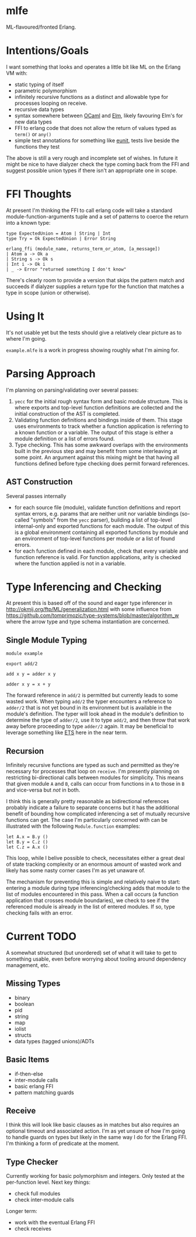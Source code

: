 mlfe
=====

ML-flavoured/fronted Erlang.

# Intentions/Goals
I want something that looks and operates a little bit like ML on the Erlang VM with:

- static typing of itself
- parametric polymorphism
- infinitely recursive functions as a distinct and allowable type for processes
looping on receive.
- recursive data types
- syntax somewhere between [OCaml](https://ocaml.org/) and
[Elm](http://elm-lang.org/), likely favouring Elm's for new data types
- FFI to erlang code that does not allow the return of values typed as `term()` or `any()`
- simple test annotations for something like
  [eunit](http://erlang.org/doc/apps/eunit/chapter.html), tests live beside the
  functions they test

The above is still a very rough and incomplete set of wishes.  In future it
might be nice to have dialyzer check the type coming back from the FFI and
suggest possible union types if there isn't an appropriate one in scope.

# FFI Thoughts
At present I'm thinking the FFI to call erlang code will take a standard
module-function-arguments tuple and a set of patterns to coerce the return into
a known type:

    type ExpectedUnion = Atom | String | Int
    type Try = Ok ExpectedUnion | Error String

    erlang_ffi (module_name, returns_term_or_atom, [a_message])
    | Atom a -> Ok a
    | String s -> Ok s
    | Int i -> Ok i
    | _ -> Error "returned something I don't know"

There's clearly room to provide a version that skips the pattern match and
succeeds if dialyzer supplies a return type for the function that matches a type
in scope (union or otherwise).

# Using It
It's not usable yet but the tests should give a relatively clear picture as to
where I'm going.

`example.mlfe` is a work in progress showing roughly what I'm aiming for.

# Parsing Approach
I'm planning on parsing/validating over several passes:

1. `yecc` for the initial rough syntax form and basic module structure.  This is
   where exports and top-level function definitions are collected and the
   initial construction of the AST is completed.
2. Validating function definitions and bindings inside of them.  This stage uses
   environments to track whether a function application is referring to a known
   function or a variable.  The output of this stage is either a module
   definition or a list of errors found.
3. Type checking.  This has some awkward overlaps with the environments built in
   the previous step and may benefit from some interleaving at some point.  An
   argument against this mixing might be that having all functions defined
   before type checking does permit forward references.

## AST Construction
Several passes internally

- for each source file (module), validate function definitions and report syntax
  errors, e.g. params that are neither unit nor variable bindings (so-called
  "symbols" from the `yecc` parser), building a list of top-level internal-only
  and exported functions for each module.  The output of this is a global
  environment containing all exported functions by module and an environment of
  top-level functions per module _or_ a list of found errors.
- for each function defined in each module, check that every variable and
  function reference is valid.  For function applications, arity is checked
  where the function applied is not in a variable.

# Type Inferencing and Checking
At present this is based off of the sound and eager type inferencer in
http://okmij.org/ftp/ML/generalization.html with some influence from
https://github.com/tomprimozic/type-systems/blob/master/algorithm_w where the
arrow type and type schema instantiation are concerned.

## Single Module Typing

    module example

    export add/2

    add x y = adder x y

    adder x y = x + y

The forward reference in `add/2` is permitted but currently leads to some wasted
work.  When typing `add/2` the typer encounters a reference to `adder/2` that is
not yet bound in its environment but is available in the module's definition.
The typer will look ahead in the module's definition to determine the type of
`adder/2`, use it to type `add/2`, and then throw that work away before
proceeding to type `adder/2` again.  It may be beneficial to leverage something
like [ETS](http://erlang.org/doc/man/ets.html) here in the near term.

## Recursion
Infinitely recursive functions are typed as such and permitted as they're
necessary for processes that loop on `receive`.  I'm presently planning on
restricting bi-directional calls between modules for simplicity.  This means
that given module `A` and `B`, calls can occur from functions in `A` to those in
`B` and vice-versa but *not* in both.

I think this is generally pretty reasonable as bidirectional references probably
indicate a failure to separate concerns but it has the additional benefit of
bounding how complicated inferencing a set of mutually recursive functions can
get.  The case I'm particularly concerned with can be illustrated with the
following `Module.function` examples:

    let A.x = B.y ()
    let B.y = C.z ()
    let C.z = A.x ()

This loop, while I belive possible to check, necessitates either a great deal of
state tracking complexity or an enormous amount of wasted work and likely has
some nasty corner cases I'm as yet unaware of.

The mechanism for preventing this is simple and relatively naive to start:
entering a module during type inferencing/checking adds that module to the list
of modules encountered in this pass.  When a call occurs (a function application
that crosses module boundaries), we check to see if the referenced module is
already in the list of entered modules.  If so, type checking fails with an
error.


# Current TODO
A somewhat structured (but unordered) set of what it will take to get to
something usable, even before worrying about tooling around dependency
management, etc.

## Missing Types

- binary
- boolean
- pid
- string
- map
- iolist
- structs
- data types (tagged unions)/ADTs

## Basic Items

- if-then-else
- inter-module calls
- basic erlang FFI
- pattern matching guards

## Receive
I think this will look like basic clauses as in matches but also requires an
optional timeout and associated action.  I'm as yet unsure of how I'm going to
handle guards on types but likely in the same way I do for the Erlang FFI.  I'm
thinking a form of predicate at the moment.

## Type Checker
Currently working for basic polymorphism and integers.  Only tested at the
per-function level.  Next key things:

- check full modules
- check inter-module calls

Longer term:

- work with the eventual Erlang FFI
- check receives

